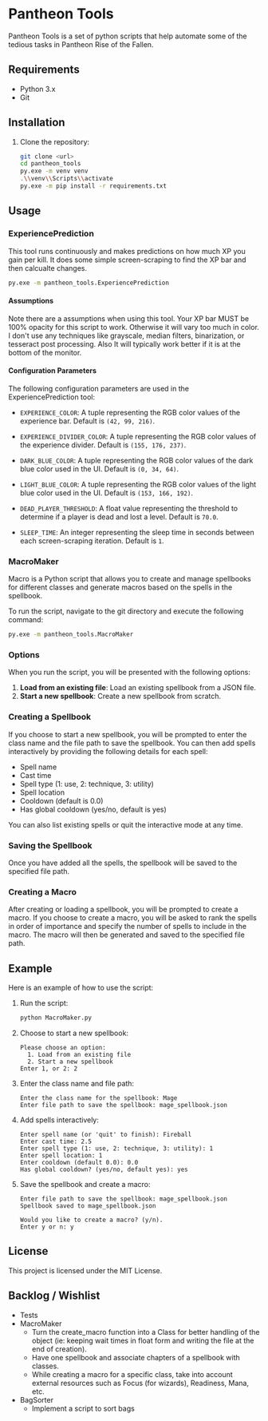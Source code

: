 # Pantheon Tools 
Pantheon Tools is a set of python scripts that help automate some of the tedious tasks in Pantheon Rise of the Fallen.

## Requirements

- Python 3.x
- Git

## Installation

1. Clone the repository:
    ```sh
    git clone <url>
    cd pantheon_tools
    py.exe -m venv venv
    .\\venv\\Scripts\\activate
    py.exe -m pip install -r requirements.txt
    ```

## Usage

### ExperiencePrediction
This tool runs continuously and makes predictions on how much XP you gain per kill. It does some simple screen-scraping to find the XP bar and then calcualte changes.

```sh
py.exe -m pantheon_tools.ExperiencePrediction
```

#### Assumptions
Note there are a assumptions when using this tool. Your XP bar MUST be 100% opacity for this script to work. Otherwise it will vary too much in color. I don't use any techniques like grayscale, median filters, binarization, or tesseract post processing. Also It will typically work better if it is at the bottom of the monitor.

#### Configuration Parameters

The following configuration parameters are used in the ExperiencePrediction tool:

- `EXPERIENCE_COLOR`: A tuple representing the RGB color values of the experience bar. Default is `(42, 99, 216)`.
- `EXPERIENCE_DIVIDER_COLOR`: A tuple representing the RGB color values of the experience divider. Default is `(155, 176, 237)`.
- `DARK_BLUE_COLOR`: A tuple representing the RGB color values of the dark blue color used in the UI. Default is `(0, 34, 64)`.
- `LIGHT_BLUE_COLOR`: A tuple representing the RGB color values of the light blue color used in the UI. Default is `(153, 166, 192)`.

- `DEAD_PLAYER_THRESHOLD`: A float value representing the threshold to determine if a player is dead and lost a level. Default is `70.0`.
- `SLEEP_TIME`: An integer representing the sleep time in seconds between each screen-scraping iteration. Default is `1`.

### MacroMaker 
Macro is a Python script that allows you to create and manage spellbooks for different classes and generate macros based on the spells in the spellbook.

To run the script, navigate to the git directory and execute the following command:

```sh
py.exe -m pantheon_tools.MacroMaker
```

### Options

When you run the script, you will be presented with the following options:

1. **Load from an existing file**: Load an existing spellbook from a JSON file.
2. **Start a new spellbook**: Create a new spellbook from scratch.

### Creating a Spellbook

If you choose to start a new spellbook, you will be prompted to enter the class name and the file path to save the spellbook. You can then add spells interactively by providing the following details for each spell:

- Spell name
- Cast time
- Spell type (1: use, 2: technique, 3: utility)
- Spell location
- Cooldown (default is 0.0)
- Has global cooldown (yes/no, default is yes)

You can also list existing spells or quit the interactive mode at any time.

### Saving the Spellbook

Once you have added all the spells, the spellbook will be saved to the specified file path.

### Creating a Macro

After creating or loading a spellbook, you will be prompted to create a macro. If you choose to create a macro, you will be asked to rank the spells in order of importance and specify the number of spells to include in the macro. The macro will then be generated and saved to the specified file path.

## Example

Here is an example of how to use the script:

1. Run the script:
    ```sh
    python MacroMaker.py
    ```

2. Choose to start a new spellbook:
    ```
    Please choose an option:
      1. Load from an existing file
      2. Start a new spellbook
    Enter 1, or 2: 2
    ```

3. Enter the class name and file path:
    ```
    Enter the class name for the spellbook: Mage
    Enter file path to save the spellbook: mage_spellbook.json
    ```

4. Add spells interactively:
    ```
    Enter spell name (or 'quit' to finish): Fireball
    Enter cast time: 2.5
    Enter spell type (1: use, 2: technique, 3: utility): 1
    Enter spell location: 1
    Enter cooldown (default 0.0): 0.0
    Has global cooldown? (yes/no, default yes): yes
    ```

5. Save the spellbook and create a macro:
    ```
    Enter file path to save the spellbook: mage_spellbook.json
    Spellbook saved to mage_spellbook.json

    Would you like to create a macro? (y/n).
    Enter y or n: y
    ```

## License

This project is licensed under the MIT License.

## Backlog / Wishlist
* Tests
* MacroMaker
  * Turn the create_macro function into a Class for better handling of the object (ie: keeping wait times in float form and writing the file at the end of creation).
  * Have one spellbook and associate chapters of a spellbook with classes.
  * While creating a macro for a specific class, take into account external resources such as Focus (for wizards), Readiness, Mana, etc.
* BagSorter
  * Implement a script to sort bags
